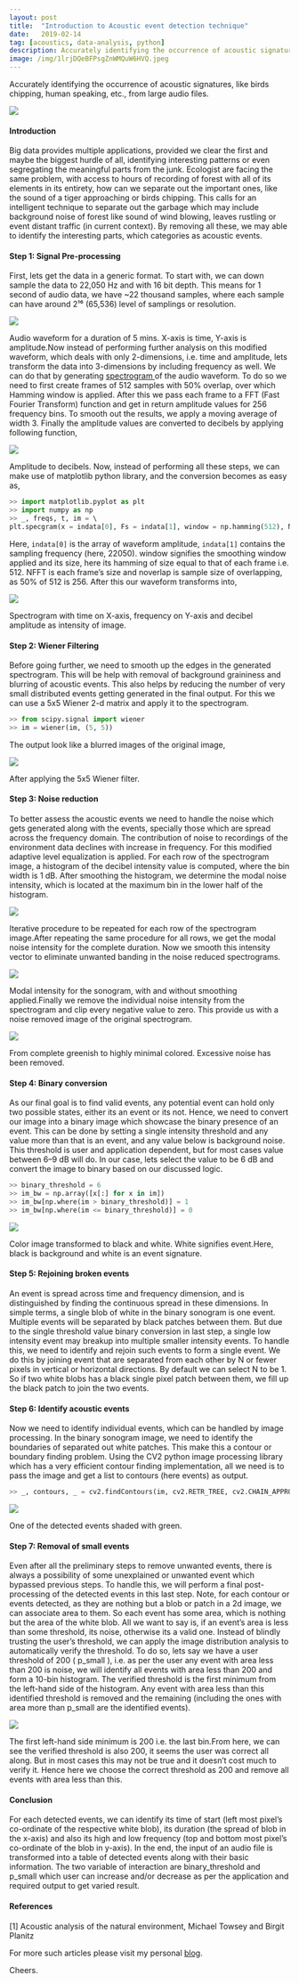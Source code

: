 ```yaml
---
layout:	post
title:	"Introduction to Acoustic event detection technique"
date:	2019-02-14
tag: [acoustics, data-analysis, python]
description: Accurately identifying the occurrence of acoustic signatures, like birds chipping, human speaking, etc., from large audio files.
image: /img/1lrjDQeBFPsgZnWMQuW6HVQ.jpeg
---
```


Accurately identifying the occurrence of acoustic signatures, like birds chipping, human speaking, etc., from large audio files.

![](/img/1lrjDQeBFPsgZnWMQuW6HVQ.jpeg)

#### Introduction

Big data provides multiple applications, provided we clear the first and maybe the biggest hurdle of all, identifying interesting patterns or even segregating the meaningful parts from the junk. Ecologist are facing the same problem, with access to hours of recording of forest with all of its elements in its entirety, how can we separate out the important ones, like the sound of a tiger approaching or birds chipping. This calls for an intelligent technique to separate out the garbage which may include background noise of forest like sound of wind blowing, leaves rustling or event distant traffic (in current context). By removing all these, we may able to identify the interesting parts, which categories as acoustic events.

#### Step 1: Signal Pre-processing

First, lets get the data in a generic format. To start with, we can down sample the data to 22,050 Hz and with 16 bit depth. This means for 1 second of audio data, we have ~22 thousand samples, where each sample can have around 2¹⁶ (65,536) level of samplings or resolution.

![](/img/1_EN9bAetcSTSXCAJWi1xHA.png)

Audio waveform for a duration of 5 mins. X-axis is time, Y-axis is amplitude.Now instead of performing further analysis on this modified waveform, which deals with only 2-dimensions, i.e. time and amplitude, lets transform the data into 3-dimensions by including frequency as well. We can do that by generating [spectrogram ](https://en.wikipedia.org/wiki/Spectrogram)of the audio waveform. To do so we need to first create frames of 512 samples with 50% overlap, over which Hamming window is applied. After this we pass each frame to a FFT (Fast Fourier Transform) function and get in return amplitude values for 256 frequency bins. To smooth out the results, we apply a moving average of width 3. Finally the amplitude values are converted to decibels by applying following function,

![](/img/1VWtMFh8I-3Z5Dt7tsBDXvw.png)

Amplitude to decibels. Now, instead of performing all these steps, we can make use of matplotlib python library, and the conversion becomes as easy as,

```python
>> import matplotlib.pyplot as plt  
>> import numpy as np  
>> _, freqs, t, im = \  
plt.specgram(x = indata[0], Fs = indata[1], window = np.hamming(512), NFFT = 512, noverlap = 256)
```

Here, `indata[0]` is the array of waveform amplitude, `indata[1]` contains the sampling frequency (here, 22050). window signifies the smoothing window applied and its size, here its hamming of size equal to that of each frame i.e. 512. NFFT is each frame’s size and noverlap is sample size of overlapping, as 50% of 512 is 256. After this our waveform transforms into,

![](/img/1JC_LkcCCylPsuxwVxV31BA.png)

Spectrogram with time on X-axis, frequency on Y-axis and decibel amplitude as intensity of image.

#### Step 2: Wiener Filtering

Before going further, we need to smooth up the edges in the generated spectrogram. This will be help with removal of background graininess and blurring of acoustic events. This also helps by reducing the number of very small distributed events getting generated in the final output. For this we can use a 5x5 Wiener 2-d matrix and apply it to the spectrogram.

```python
>> from scipy.signal import wiener  
>> im = wiener(im, (5, 5))
```
The output look like a blurred images of the original image,

![](/img/1ElAEWw7hz--Iw-fJiG7Wtg.png)

After applying the 5x5 Wiener filter.

#### Step 3: Noise reduction

To better assess the acoustic events we need to handle the noise which gets generated along with the events, specially those which are spread across the frequency domain. The contribution of noise to recordings of the environment data declines with increase in frequency. For this modified adaptive level equalization is applied. For each row of the spectrogram image, a histogram of the decibel intensity value is computed, where the bin width is 1 dB. After smoothing the histogram, we determine the modal noise intensity, which is located at the maximum bin in the lower half of the histogram.

![](/img/10bpwDvVHkJexyJ9IqBfgwg.png)

Iterative procedure to be repeated for each row of the spectrogram image.After repeating the same procedure for all rows, we get the modal noise intensity for the complete duration. Now we smooth this intensity vector to eliminate unwanted banding in the noise reduced spectrograms.

![](/img/17GhbMyKtpOj9khagL4tC4w.png)

Modal intensity for the sonogram, with and without smoothing applied.Finally we remove the individual noise intensity from the spectrogram and clip every negative value to zero. This provide us with a noise removed image of the original spectrogram.

![](/img/1MFgr8Mg-MZnOYBFRdy5cRg.png)

From complete greenish to highly minimal colored. Excessive noise has been removed.

#### Step 4: Binary conversion

As our final goal is to find valid events, any potential event can hold only two possible states, either its an event or its not. Hence, we need to convert our image into a binary image which showcase the binary presence of an event. This can be done by setting a single intensity threshold and any value more than that is an event, and any value below is background noise. This threshold is user and application dependent, but for most cases value between 6–9 dB will do. In our case, lets select the value to be 6 dB and convert the image to binary based on our discussed logic.

```python
>> binary_threshold = 6  
>> im_bw = np.array([x[:] for x in im])  
>> im_bw[np.where(im > binary_threshold)] = 1  
>> im_bw[np.where(im <= binary_threshold)] = 0
```

![](/img/1btnzcohshcYNKsOXNKUH0g.png)
 
Color image transformed to black and white. White signifies event.Here, black is background and white is an event signature.

#### Step 5: Rejoining broken events

An event is spread across time and frequency dimension, and is distinguished by finding the continuous spread in these dimensions. In simple terms, a single blob of white in the binary sonogram is one event. Multiple events will be separated by black patches between them. But due to the single threshold value binary conversion in last step, a single low intensity event may breakup into multiple smaller intensity events. To handle this, we need to identify and rejoin such events to form a single event. We do this by joining event that are separated from each other by N or fewer pixels in vertical or horizontal directions. By default we can select N to be 1. So if two white blobs has a black single pixel patch between them, we fill up the black patch to join the two events.

#### Step 6: Identify acoustic events

Now we need to identify individual events, which can be handled by image processing. In the binary sonogram image, we need to identify the boundaries of separated out white patches. This make this a contour or boundary finding problem. Using the CV2 python image processing library which has a very efficient contour finding implementation, all we need is to pass the image and get a list to contours (here events) as output.

```python
>> _, contours, _ = cv2.findContours(im, cv2.RETR_TREE, cv2.CHAIN_APPROX_NONE)
```

![](/img/1zv1RLCXClRB5GIcEmMAnzw.png)

One of the detected events shaded with green. 

#### Step 7: Removal of small events

Even after all the preliminary steps to remove unwanted events, there is always a possibility of some unexplained or unwanted event which bypassed previous steps. To handle this, we will perform a final post-processing of the detected events in this last step. Note, for each contour or events detected, as they are nothing but a blob or patch in a 2d image, we can associate area to them. So each event has some area, which is nothing but the area of the white blob. All we want to say is, if an event’s area is less than some threshold, its noise, otherwise its a valid one. Instead of blindly trusting the user’s threshold, we can apply the image distribution analysis to automatically verify the threshold. To do so, lets say we have a user threshold of 200 ( p_small ), i.e. as per the user any event with area less than 200 is noise, we will identify all events with area less than 200 and form a 10-bin histogram. The verified threshold is the first minimum from the left-hand side of the histogram. Any event with area less than this identified threshold is removed and the remaining (including the ones with area more than p_small are the identified events).

![](/img/19rbwuP-5LtSpCDSaDaf8Uw.png)

The first left-hand side minimum is 200 i.e. the last bin.From here, we can see the verified threshold is also 200, it seems the user was correct all along. But in most cases this may not be true and it doesn’t cost much to verify it. Hence here we choose the correct threshold as 200 and remove all events with area less than this.

#### **Conclusion**

For each detected events, we can identify its time of start (left most pixel’s co-ordinate of the respective white blob), its duration (the spread of blob in the x-axis) and also its high and low frequency (top and bottom most pixel’s co-ordinate of the blob in y-axis). In the end, the input of an audio file is transformed into a table of detected events along with their basic information. The two variable of interaction are binary_threshold and p_small which user can increase and/or decrease as per the application and required output to get varied result.

#### References

[1] Acoustic analysis of the natural environment, Michael Towsey and Birgit Planitz

For more such articles please visit my personal [blog](http://mohitmayank.com).

Cheers.
